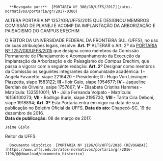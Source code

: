       **Revogada por:**  [PORTARIA Nº 380/GR/UFFS/2017](/atos-normativos/portaria/gr/2017-0380) 

   ALTERA PORTARIA Nº 1257/GR/UFFS/2015 QUE DESIGNOU MEMBROS COMISSÃO DE PLANEJ E ACOMP DA IMPLANTAÇÃO DA ARBORIZAÇÃO E PAISAGISMO DO CAMPUS ERECHIM  

 O REITOR DA UNIVERSIDADE FEDERAL DA FRONTEIRA SUL (UFFS), no uso de suas atribuições legais, resolve:   **Art. 1º** ALTERAR o Art. 2º da [PORTARIA Nº 1257/GR/UFFS/2015](https://www.uffs.edu.br/atos-normativos/portaria/gr/2015-1257)  que designa como membros da Comissão Permanente de Planejamento e Acompanhamento da Execução da Implantação da Arborização e do Paisagismo do *Campus* Erechim, que passa a vigorar com a seguinte redação:   **Art. 2º** Designar como membros da Comissão os seguintes integrantes da comunidade acadêmica: **I -** Angela Favaretto, siape 2216420 - Presidente; **II -** Hugo Von Linsingen Piazzetta, siape 1583122; **III -** Iloir Gaio, siape 1954677; **IV -** Jaqueline Berdian de Oliveira, saipe 1757667; **V -** Elisabete Cristina Hammes - Matrícula: 1325510011; **VI -** Júlia Fernanda Volpato - Matrícula: 16156100273; **VII -** Rodrigo Burin, siape 2195730; **VIII -** Tarita Cira Deboni, siape 1918894;   **Art. 3º** Esta Portaria entra em vigor na data de sua publicação no Boletim Oficial da UFFS.      **Data do ato:** Chapecó-SC, 19 de dezembro de 2016.   
 **Data de publicação:**  08 de março de 2017. 

    Jaime Giolo   
 Reitor da UFFS 

      Documento Histórico  [PORTARIA Nº 1196/GR/UFFS/2016 (REVOGADA)](https://www.uffs.edu.br/atos-normativos/portaria/gr/2016-1196/@@download/documento_historico)     
      
